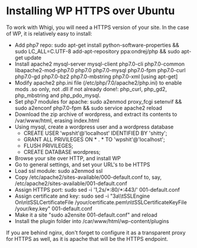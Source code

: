 # Installing WP HTTPS over Ubuntu
To work with Whigi, you will need a HTTPS version of your site. In the case of WP, it is relatively easy to install:
- Add php7 repo: sudo apt-get install python-software-properties && sudo LC_ALL=C.UTF-8 add-apt-repository ppa:ondrej/php && sudo apt-get update
- Install apache2 mysql-server mysql-client php7.0-cli php7.0-common libapache2-mod-php7.0 php7.0 php7.0-mysql php7.0-fpm php7.0-curl php7.0-gd php7.0-bz2 php7.0-mbstring php7.0-xml [using apt-get]
- Modify apache2 php.ini file (/etc/php/7.0/apache2/php.ini) to enable mods .so only, not .dll if not already done!: php\_curl, php\_gd2, php\_mbstring and php\_pdo\_mysql.
- Set php7 modules for apache: sudo a2enmod proxy_fcgi setenvif && sudo a2enconf php7.0-fpm && sudo service apache2 reload
- Download the zip archive of wordpress, and extract its contents to /var/www/html, erasing index.html
- Using mysql, create a wordpress user and a wordpress database
  - CREATE USER 'wpshit'@'localhost' IDENTIFIED BY 'shitty';
  - GRANT ALL PRIVILEGES ON * . * TO 'wpshit'@'localhost';
  - FLUSH PRIVILEGES;
  - CREATE DATABASE wordpress;
- Browse your site over HTTP, and install WP
- Go to general settings, and set your URL's to be HTTPS
- Load ssl module: sudo a2enmod ssl
- Copy /etc/apache2/sites-available/000-default.conf to, say, /etc/apache2/sites-available/001-default.conf
- Assign HTTPS port: sudo sed -i '1,2s/\*:80/*:443/' 001-default.conf
- Assign certificate and key: sudo sed -i "3a\\\tSSLEngine On\n\tSSLCertificateFile /your/certificate.pem\n\tSSLCertificateKeyFile /your/key.key" 001-default.conf
- Make it a site "sudo a2ensite 001-default.conf" and reload
- Install the plugin folder into /car/www/html/wp-content/plugins

If you are behind nginx, don't forget to configure it as a transparent proxy for HTTPS as well, as it is apache that will be the HTTPS endpoint.